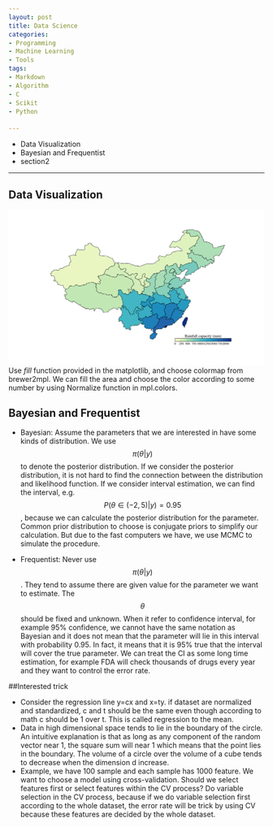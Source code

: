 ```yaml
---
layout: post
title: Data Science
categories:
- Programming
- Machine Learning
- Tools
tags:
- Markdown
- Algorithm
- C
- Scikit
- Python

---
```

* Data Visualization
* Bayesian and Frequentist
* section2

---


## Data Visualization
![RainFall](/png/2012RainFall.png?raw=true)
Use *fill* function provided in the matplotlib, and choose colormap from brewer2mpl. We can fill the area and choose the color according to some number by using Normalize function in mpl.colors.


## Bayesian and Frequentist
- Bayesian: Assume the parameters that we are interested in have some kinds of distribution. We use $$\pi(\theta \vert y)$$ to denote the posterior distribution. If we consider the posterior distribution, it is not hard to find the connection between the distribution and likelihood function. If we consider interval estimation, we can find the interval, e.g. $$P(\theta \in (-2,5) \vert y)=0.95$$, because we can calculate the posterior distribution for the parameter. Common prior distribution to choose is conjugate priors to simplify our calculation. But due to the fast computers we have, we use MCMC to simulate the procedure.

- Frequentist: Never use $$\pi(\theta \vert y)$$. They tend to assume there are given value for the parameter we want to estimate. The $$\theta$$ should be fixed and unknown. When it refer to confidence interval, for example 95% confidence, we cannot have the same notation as Bayesian and it does not mean that the parameter will lie in this interval with probability 0.95. In fact, it means that it is 95% true that the interval will cover the true parameter. We can treat the CI as some long time estimation, for example FDA will check thousands of drugs every year and they want to control the error rate.

##Interested trick
- Consider the regression line y=cx and x=ty. if dataset are normalized and standardized, c and t should be the same even though according to math c should be 1 over t. This is called regression to the mean.
- Data in high dimensional space tends to lie in the boundary of the circle. An intuitive explanation is that as long as any component of the random vector near 1, the square sum will near 1 which means that the point lies in the boundary. The volume of a circle  over the volume of a cube tends to decrease when the dimension d increase.
- Example, we have 100 sample and each sample has 1000 feature. We want to choose a model using cross-validation. Should we select features first or select features within the CV process? Do variable selection in the CV process, because if we do variable selection first according to the whole dataset, the error rate will be trick by using CV because these features are decided by the whole dataset.
